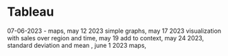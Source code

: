 # Tableau
07-06-2023 - maps,
may 12 2023 simple graphs, may 17 2023 visualization with sales over region and time, may 19 add to context, may 24 2023, standard deviation and mean , june 1 2023 maps,

